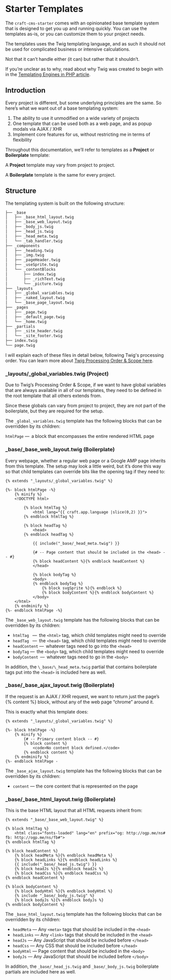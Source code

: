 # Starter Templates

The `craft-cms-starter` comes with an opinionated base template system that is designed to get you up and running quickly. You can use the templates as-is, or you can customize them to your project needs.

The templates uses the Twig tem­plat­ing lan­guage, and as such it should not be used for com­pli­cat­ed busi­ness or inten­sive calculations.

Not that it can’t han­dle either (it can) but rather that it shouldn’t.

If you’re unclear as to why, read about why Twig was cre­at­ed to begin with in the [Tem­plat­ing Engines in PHP article](http://fabien.potencier.org/templating-engines-in-php.html).

## Introduction

Every project is dif­fer­ent, but some underly­ing prin­ci­ples are the same. So here’s what we want out of a base tem­plat­ing system:

1. The abil­i­ty to use it unmod­i­fied on a wide vari­ety of projects
2. One tem­plate that can be used both as a web page, and as pop­up modals via AJAX / XHR
3. Imple­ment core fea­tures for us, with­out restrict­ing me in terms of flexibility

Throughout this doc­u­men­ta­tion, we’ll refer to templates as a **Project** or **Boilerplate** template:

A **Project** template may vary from project to project.

A **Boilerplate** template is the same for every project.

## Structure

The tem­plat­ing sys­tem is built on the fol­low­ing struc­ture:

```bash
├── _base
│   ├── _base_html_layout.twig
│   ├── _base_web_layout.twig
│   ├── _body_js.twig
│   ├── _head_js.twig
│   ├── _head_meta.twig
│   └── _tab_handler.twig
├── _components
│   ├── _heading.twig
│   ├── _img.twig
│   ├── _pageHeader.twig
│   ├── _useSprite.twig
│   └── _contentBlocks
│       ├── index.twig
│       ├── _richText.twig
│       └── _picture.twig
├── _layouts
│   ├── _global_variables.twig
│   ├── _naked_layout.twig
│   └── _base_page_layout.twig
├── _pages
│   ├── _page.twig
│   ├── _default_page.twig
│   └── _home.twig
├── _partials
│   ├── _site_header.twig
│   └── _site_footer.twig
├── index.twig
└── page.twig
```

I will explain each of these files in detail below, following Twig's processing order. You can learn more about [Twig Processing Order & Scope here](https://nystudio107.com/blog/twig-processing-order-and-scope).

### \_layouts/\_global_variables.twig (Project)

Due to Twig’s Pro­cess­ing Order & Scope, if we want to have glob­al vari­ables that are always avail­able in all of our tem­plates, they need to be defined in the root tem­plate that all oth­ers extends from.

Since these glob­als can vary from project to project, they are not part of the boil­er­plate, but they are required for the setup.

The `_global_variables.twig` tem­plate has the fol­low­ing blocks that can be over­rid­den by its children:

`htmlPage` —  a block that encom­pass­es the entire ren­dered HTML page

### \_base/\_base_web_layout.twig (Boilerplate)

Every web­page, whether a reg­u­lar web page or a Google AMP page inher­its from this tem­plate. The set­up may look a lit­tle weird, but it’s done this way so that child tem­plates can over­ride bits like the open­ing <html> tag if they need to:

```twig
{% extends "_layouts/_global_variables.twig" %}

{%- block htmlPage -%}
	{% minify %}
	<!DOCTYPE html>

		{% block htmlTag %}
			<html lang="{{ craft.app.language |slice(0,2) }}">
		{% endblock htmlTag %}

		{% block headTag %}
			<head>
		{% endblock headTag %}

			{{ include("_base/_head_meta.twig") }}

			{# -- Page content that should be included in the <head> -- #}
			{% block headContent %}{% endblock headContent %}
			</head>

			{% block bodyTag %}
			<body>
			{% endblock bodyTag %}
				{% block svgSprite %}{% endblock %}
				{% block bodyContent %}{% endblock bodyContent %}
			</body>
	</html>
	{% endminify %}
{%- endblock htmlPage -%}
```

The `_base_web_layout.twig` tem­plate has the fol­low­ing blocks that can be over­rid­den by its children:

- `htmlTag ` —  the `<html>` tag, which child tem­plates might need to override
- `headTag ` —  the `<head>` tag, which child tem­plates might need to override
- `headContent` —  what­ev­er tags need to go into the `<head>`
- `bodyTag` —  the `<body>` tag, which child tem­plates might need to override
- `bodyContent`  —  what­ev­er tags need to go in the `<body>`

In addi­tion, the `\_base/\_head_meta.twig` par­tial that con­tains boil­er­plate tags put into the `<head>` is includ­ed here as well.

### \_base/\_base_ajax_layout.twig (Boilerplate)

If the request is an AJAX / XHR request, we want to return just the page’s {% content %} block, with­out any of the web page ​“chrome” around it.

This is exact­ly what this tem­plate does:

```twig
{% extends "_layouts/_global_variables.twig" %}

{%- block htmlPage -%}
    {% minify %}
        {# -- Primary content block -- #}
        {% block content %}
            <code>No content block defined.</code>
        {% endblock content %}
    {% endminify %}
{%- endblock htmlPage -
```

The `_base_ajax_layout.twig` tem­plate has the fol­low­ing blocks that can be over­rid­den by its children:

- `content` — the core con­tent that is rep­re­sent­ed on the page

### \_base/\_base_html_layout.twig (Boilerplate)

This is the base HTML lay­out that all HTML requests inher­it from:

```twig
{% extends "_base/_base_web_layout.twig" %}

{% block htmlTag %}
	<html class="fonts-loaded" lang="en" prefix="og: http://ogp.me/ns# fb: http://ogp.me/ns/fb#">
{% endblock htmlTag %}

{% block headContent %}
	{% block headMeta %}{% endblock headMeta %}
	{% block headLinks %}{% endblock headLinks %}
	{{ include("_base/_head_js.twig") }}
	{% block headJs %}{% endblock headJs %}
	{% block headCss %}{% endblock headCss %}
{% endblock headContent %}

{% block bodyContent %}
	{% block bodyHtml %}{% endblock bodyHtml %}
	{% include "_base/_body_js.twig" %}
	{% block bodyJs %}{% endblock bodyJs %}
{% endblock bodyContent %}
```

The `_base_html_layout.twig` tem­plate has the fol­low­ing blocks that can be over­rid­den by its children:

- `headMeta` — Any `<meta>` tags that should be includ­ed in the `<head>`
- `headLinks` — Any `<link>` tags that should be includ­ed in the `<head>`
- `headJs` — Any JavaScript that should be includ­ed before `</head>`
- `headCss` — Any CSS that should be includ­ed before `</head>`
- `bodyHtml` — Page con­tent that should be includ­ed in the `<body>`
- `bodyJs` — Any JavaScript that should be includ­ed before `</body>`

In addi­tion, the `_base/_head_js.twig` and `_base/_body_js.twig` boil­er­plate par­tials are includ­ed here as well.
